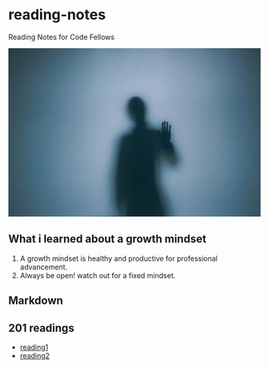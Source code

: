 # reading-notes
Reading Notes for Code Fellows

![WHo](/dark_man.jpg)

## What i learned about a growth mindset

1. A growth mindset is healthy and productive for professional advancement. 
2. Always be open! watch out for a fixed mindset. 


## Markdown

## 201 readings 

- [reading1](class01.md)
- [reading2](class02.md)